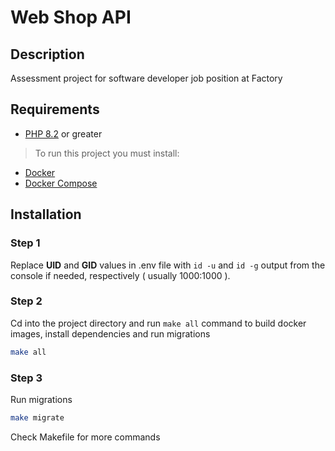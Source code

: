 # Web Shop API

## Description

Assessment project for software developer job position at Factory

## Requirements

* [PHP 8.2](https://php.net/releases/8_2_0.php) or greater

> To run this project you must install:

* [Docker](https://docs.docker.com/engine)
* [Docker Compose](https://docs.docker.com/compose)

## Installation

### Step 1

Replace __UID__ and __GID__ values in .env file with `id -u` and `id -g` output from the console if needed, respectively ( usually 1000:1000 ).

### Step 2

Cd into the project directory and run `make all` command to build docker images, install dependencies and run migrations

```bash
make all
```

### Step 3

Run migrations

```bash
make migrate
```

Check Makefile for more commands
